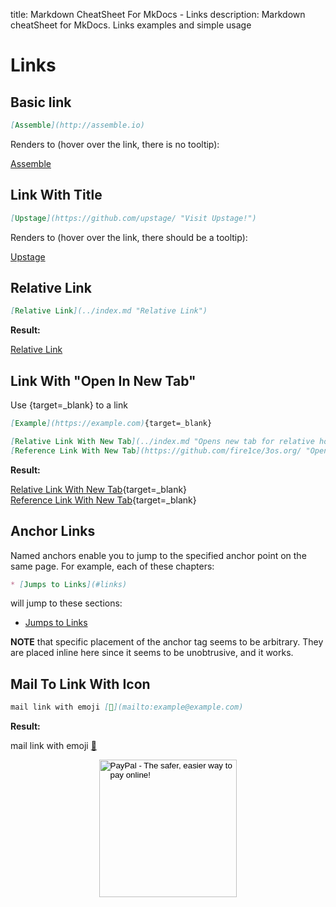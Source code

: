 title: Markdown CheatSheet For MkDocs - Links
description: Markdown cheatSheet for MkDocs. Links examples and simple usage

# Links

## Basic link

``` markdown
[Assemble](http://assemble.io)
```

Renders to (hover over the link, there is no tooltip):

[Assemble](http://assemble.io)

## Link With Title

``` markdown
[Upstage](https://github.com/upstage/ "Visit Upstage!")
```

Renders to (hover over the link, there should be a tooltip):

[Upstage](https://github.com/upstage/ "Visit Upstage!")

## Relative Link

```markdown
[Relative Link](../index.md "Relative Link")
```

__Result:__

[Relative Link](../index.md "Relative Link")

## Link With "Open In New Tab"

Use {target=_blank} to a link

```markdown
[Example](https://example.com){target=_blank}
```

```markdown
[Relative Link With New Tab](../index.md "Opens new tab for relative home page"){target=_blank}  
[Reference Link With New Tab](https://github.com/fire1ce/3os.org/ "Opens new tab for reference link"){target=_blank}
```

__Result:__

[Relative Link With New Tab](../index.md "Opens new tab for relative home page"){target=_blank}  
[Reference Link With New Tab](https://github.com/fire1ce/3os.org/ "Opens new tab for reference link"){target=_blank}

## Anchor Links

Named anchors enable you to jump to the specified anchor point on the same page. For example, each of these chapters:

```markdown
* [Jumps to Links](#links)
```

will jump to these sections:

* [Jumps to Links](#links)

__NOTE__ that specific placement of the anchor tag seems to be arbitrary. They are placed inline here since it seems to be unobtrusive, and it works.

## Mail To Link With Icon

```markdown
mail link with emoji [📧](mailto:example@example.com)
```

__Result:__

mail link with emoji [📧](mailto:example@example.com)

<!-- Donation Button -->
<form action="https://www.paypal.com/cgi-bin/webscr" method="post" target="_top" align="center"><input type="hidden" name="cmd" value="_s-xclick"><input type="hidden" name="hosted_button_id" value="Q94AU5RUD4X6A"><input type="image" src="https://raw.githubusercontent.com/fire1ce/3os.org/gh-pages/assets/images/beerDonation.png" width="220px" border="0" name="submit" alt="PayPal - The safer, easier way to pay online!"><img alt="" border="0" src="https://www.paypalobjects.com/en_US/i/scr/pixel.gif" width="1" height="1"></form>
<!-- Donation Button -->